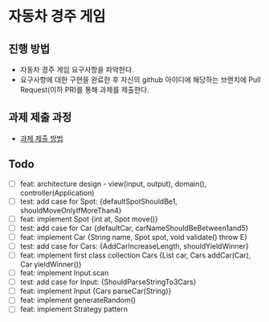 # 자동차 경주 게임
## 진행 방법
* 자동차 경주 게임 요구사항을 파악한다.
* 요구사항에 대한 구현을 완료한 후 자신의 github 아이디에 해당하는 브랜치에 Pull Request(이하 PR)를 통해 과제를 제출한다.

## 과제 제출 과정
* [과제 제출 방법](https://github.com/next-step/nextstep-docs/tree/master/precourse)

## Todo
- [ ] feat: architecture design - view(input, output), domain(), controller(Application)
- [ ] test: add case for Spot: {defaultSpotShouldBe1, shouldMoveOnlyIfMoreThan4}
- [ ] feat: implement Spot {int at, Spot move()}
- [ ] test: add case for Car {defaultCar, carNameShouldBeBetween1and5}
- [ ] feat: implement Car {String name, Spot spot, void validate() throw E}
- [ ] test: add case for Cars: {AddCarIncreaseLength, shouldYieldWinner}
- [ ] feat: implement first class collection Cars {List<Car> car, Cars addCar(Car), Car yieldWinner()}
- [ ] feat: implement Input.scan
- [ ] test: add case for Input: {ShouldParseStringTo3Cars}
- [ ] feat: implement Input {Cars parseCar(String)}
- [ ] feat: implement generateRandom()
- [ ] feat: implement Strategy pattern
